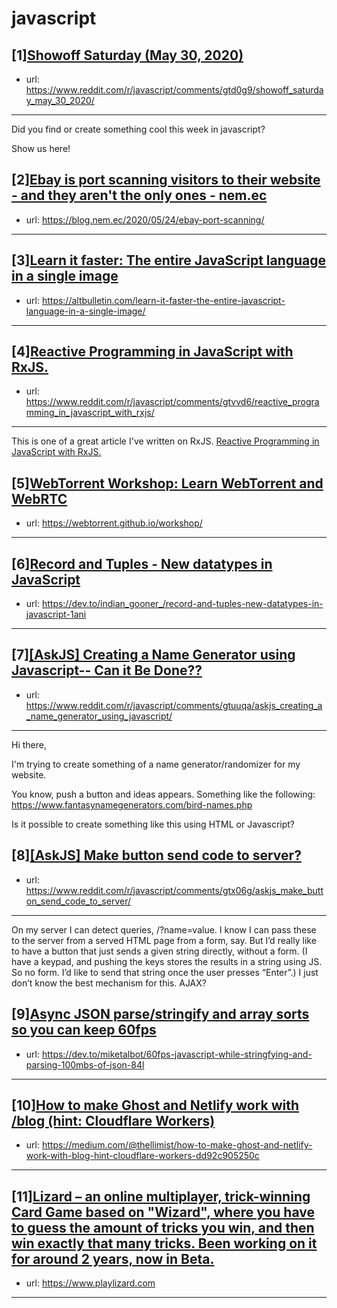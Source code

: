 # javascript
## [1][Showoff Saturday (May 30, 2020)](https://www.reddit.com/r/javascript/comments/gtd0g9/showoff_saturday_may_30_2020/)
- url: https://www.reddit.com/r/javascript/comments/gtd0g9/showoff_saturday_may_30_2020/
---
Did you find or create something cool this week in javascript? 

Show us here!
## [2][Ebay is port scanning visitors to their website - and they aren't the only ones - nem.ec](https://www.reddit.com/r/javascript/comments/gtq1nw/ebay_is_port_scanning_visitors_to_their_website/)
- url: https://blog.nem.ec/2020/05/24/ebay-port-scanning/
---

## [3][Learn it faster: The entire JavaScript language in a single image](https://www.reddit.com/r/javascript/comments/gtcejo/learn_it_faster_the_entire_javascript_language_in/)
- url: https://altbulletin.com/learn-it-faster-the-entire-javascript-language-in-a-single-image/
---

## [4][Reactive Programming in JavaScript with RxJS.](https://www.reddit.com/r/javascript/comments/gtvvd6/reactive_programming_in_javascript_with_rxjs/)
- url: https://www.reddit.com/r/javascript/comments/gtvvd6/reactive_programming_in_javascript_with_rxjs/
---
This is one of a great article I've written on RxJS. [Reactive Programming in JavaScript with RxJS.](https://dev.to/sagar/reactive-programming-in-javascript-with-rxjs-4jom)
## [5][WebTorrent Workshop: Learn WebTorrent and WebRTC](https://www.reddit.com/r/javascript/comments/gtpjah/webtorrent_workshop_learn_webtorrent_and_webrtc/)
- url: https://webtorrent.github.io/workshop/
---

## [6][Record and Tuples - New datatypes in JavaScript](https://www.reddit.com/r/javascript/comments/gtxvcd/record_and_tuples_new_datatypes_in_javascript/)
- url: https://dev.to/indian_gooner_/record-and-tuples-new-datatypes-in-javascript-1ani
---

## [7][[AskJS] Creating a Name Generator using Javascript-- Can it Be Done??](https://www.reddit.com/r/javascript/comments/gtuuqa/askjs_creating_a_name_generator_using_javascript/)
- url: https://www.reddit.com/r/javascript/comments/gtuuqa/askjs_creating_a_name_generator_using_javascript/
---
Hi there,

I'm trying to create something of a name generator/randomizer for my website.

You know, push a button and ideas appears. Something like the following: https://www.fantasynamegenerators.com/bird-names.php

Is it possible to create something like this using HTML or Javascript?
## [8][[AskJS] Make button send code to server?](https://www.reddit.com/r/javascript/comments/gtx06g/askjs_make_button_send_code_to_server/)
- url: https://www.reddit.com/r/javascript/comments/gtx06g/askjs_make_button_send_code_to_server/
---
On my server I can detect queries, /?name=value. I know I can pass these to the server from a served HTML page from a form, say. But I’d really like to have a button that just sends a given string directly, without a form. (I have a keypad, and pushing the keys stores the results in a string using JS. So no form. I’d like to send that string once the user presses “Enter”.) I just don’t know the best mechanism for this. AJAX?
## [9][Async JSON parse/stringify and array sorts so you can keep 60fps](https://www.reddit.com/r/javascript/comments/gtwuxe/async_json_parsestringify_and_array_sorts_so_you/)
- url: https://dev.to/miketalbot/60fps-javascript-while-stringfying-and-parsing-100mbs-of-json-84l
---

## [10][How to make Ghost and Netlify work with /blog (hint: Cloudflare Workers)](https://www.reddit.com/r/javascript/comments/gtwhap/how_to_make_ghost_and_netlify_work_with_blog_hint/)
- url: https://medium.com/@thellimist/how-to-make-ghost-and-netlify-work-with-blog-hint-cloudflare-workers-dd92c905250c
---

## [11][Lizard – an online multiplayer, trick-winning Card Game based on "Wizard", where you have to guess the amount of tricks you win, and then win exactly that many tricks. Been working on it for around 2 years, now in Beta.](https://www.reddit.com/r/javascript/comments/gtl24q/lizard_an_online_multiplayer_trickwinning_card/)
- url: https://www.playlizard.com
---

